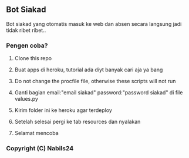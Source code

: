 ## Bot Siakad 

Bot siakad yang otomatis masuk ke web dan absen secara langsung jadi tidak ribet ribet..

### Pengen coba?

1. Clone this repo 

2. Buat apps di heroku, tutorial ada diyt banyak cari aja ya bang

3. Do not change the procfile file, otherwise these scripts will not run

4. Ganti bagian email:"email siakad" password:"password siakad" di file values.py 

5. Kirim folder ini ke heroku agar terdeploy

6. Setelah selesai pergi ke tab resources dan nyalakan 

7. Selamat mencoba

### Copyright (C) Nabils24

